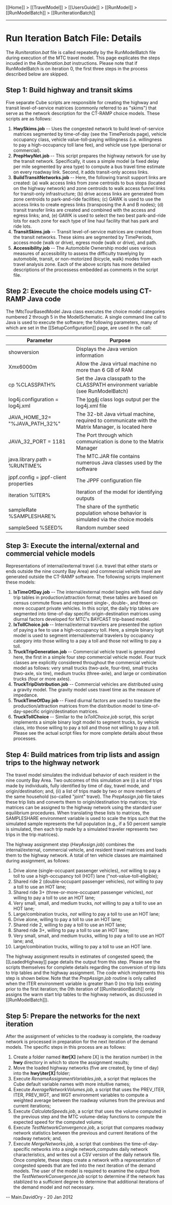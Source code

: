 [[Home]] > [[TravelModel]] > [[UsersGuide]] > [[RunModel]] > [[RunModelBatch]] > [[RunIterationBatch]]

***

# Run Iteration Batch File: Details

The *RunIteration.bat* file is called repeatedly by the RunModelBatch file during execution of the MTC travel model. This page explicates the steps incuded in the *RunIteration.bat* instructions. Please note that if RunModelBatch is on iteration 0, the first three steps in the process described below are skipped.

## Step 1: Build highway and transit skims

Five separate Cube scripts are responsible for creating the highway and transit level-of-service matrices (commonly referred to as "skims") that serve as the network description for the CT-RAMP choice models. These scripts are as follows:

1. **HwySkims.job** -- Uses the congested network to build level-of-service matrices segmented by time-of-day (see the TimePeriods page), vehicle occupancy class, vehicle value-toll-paying willingness (i.e. willingness to pay a high-occupancy toll lane fee), and vehicle use type (personal or commercial).
1. <strong>PrepHwyNet.job </strong>-- This script prepares the highway network for use by the transit network. Specifically, it uses a simple model (a fixed delay per mile segmented by area type) to compute a bus travel time estimate on every roadway link. Second, it adds transit-only access links.
1. <strong>BuildTransitNetworks.job </strong>-- Here, the following transit support links are created: (a) walk access links from zone centroids to bus stops (located on the highway network) and zone centroids to walk access funnel links for transit-only infrastructure; (b) drive access links are generated from zone centroids to park-and-ride facilities; (c) GAWK is used to use the access links to create egress links (transposing the A and B nodes); (d) transit transfer links are created and combined with the access and egress links; and, (e) GAWK is used to select the two best park-and-ride lots for each zone for each type of line haul facility that has park and ride lots.
1. **TransitSkims.job** -- Transit level-of-service matrices are created from the transit networks. These skims are segmented by TimePeriods, access mode (walk or drive), egress mode (walk or drive), and path.
1. <strong>Accessibility.job </strong>-- The Automobile Ownership model uses various measures of accessibility to assess the difficulty travelying by automobile, transit, or non-motorized (bicycle, walk) modes from each travel analysis zone.
Each of the above scripts has more detailed descriptions of the processess embedded as comments in the script file.

## Step 2: Execute the choice models using CT-RAMP Java code

The !MtcTourBasedModel Java class executes the choice model categories numbered 2 through 5 in the ModelSchematic. A single command line call to Java is used to execute the software; the following parameters, many of which are set in the [[SetupConfiguration]] page, are used in the call:



|  Parameter  |  Purpose  |
|-------------|-----------|
| showversion | Displays the Java version information |
| Xmx6000m | Allow the Java virtual machine no more than 6 GB of RAM |
| cp %CLASSPATH% | Set the Java classpath to the CLASSPATH environment variable (see RunModelBatch) |
| log4j.configuration = log4j.xml | The <a href="http://en.wikipedia.org/wiki/Log4j" target="_blank" title="Wikipedia log4j page">log4j</a> class logs output per the log4j.xml file |
| JAVA_HOME_32= "%JAVA_PATH_32%" | The 32-bit Java virtual machine, required to communicate with the Matrix Manager, is located here |
| JAVA_32_PORT = 1181 | The Port through which communication is done to the Matrix Manager |
| java.library.path = %RUNTIME% | The MTC.JAR file contains numerous Java classes used by the software |
| jppf.config = jppf-client properties | The JPPF configuration file |
| iteration %ITER% | Iteration of the model for identifying outputs |
| sampleRate %SAMPLESHARE% | The share of the synthetic population whose behavior is simulated via the choice models |
| sampleSeed %SEED% | Random number seed |
 
## Step 3: Execute the internal/external and commercial vehicle models

Representations of internal/external travel (i.e. travel that either starts or ends outside the nine county Bay Area) and commercial vehicle travel are generated outside the CT-RAMP software. The following scripts implement these models:

1. **IxTimeOfDay.job** -- The internal/external model begins with fixed daily trip tables in production/attraction format; these tables are based on census commute flows and represent single-, double-, and three-or-more occupant private vehicles. In this script, the daily trip tables are segmented into time-of-day specific origin-destination matrices using diurnal factors developed for MTC's BAYCAST trip-based model.
1. <strong>IxTollChoice.job </strong>-- Internal/external travelers are presented the option of paying a fee to use a high-occupancy toll. Here, a simple binary logit model is used to segment internal/external travelers by occupancy category into those willing to a pay a toll and those not willing to pay a toll.
1. <strong>TruckTripGeneration.job </strong>-- Commercial vehicle travel is generated here, the first in a simple four step commercial vehicle model. Four truck classes are explicitly considered throughout the commercial vehicle model as follows: very small trucks (two-axle, four-tire), small trucks (two-axle, six tire), medium trucks (three-axle), and large or combination trucks (four or more axles).
1. **TruckTripDistribution.job** -- Commercial vehicles are distributed using a gravity model. The gravity model uses travel time as the measure of impedance.
1. <strong>TruckTimeOfDay.job </strong>-- Fixed diurnal factors are used to translate the production/attraction matrices from the distribution model to time-of-day-specific origin/destination matrices.
1. <strong>TruckTollChoice </strong>-- Similar to the *IxTollChoice.job* script, this script implements a simple binary logit model to segment trucks, by vehicle class, into those willing to pay a toll and those not willing to pay a toll.
Please see the actual script files for more complete details about these processes. 

## Step 4: Build matrices from trip lists and assign trips to the highway network

The travel model simulates the individual behavior of each resident in the nine county Bay Area. Two outcomes of this simulation are (i) a list of trips made by individuals, fully identified by time of day, travel mode, and origin/destination; and, (ii) a list of trips made by two or more members of the same household (so-called "joint" travel). The *PrepAssign.job* file takes these trip lists and converts them to origin/destination trip matrices; trip matrices can be assigned to the highway network using the standard user equilibrium procedures. When translating these lists to matrices, the SAMPLESHARE environment variable is used to scale the trips such that the simulated sample represents the full population (e.g., if a 50 percent sample is simulated, then each trip made by a simulated traveler represents two trips in the trip matrices).

The highway assignment step (*HwyAssign.job*) combines the internal/external, commercial vehicle, and resident travel matrices and loads them to the highway network. A total of ten vehicle classes are maintained during assignment, as follows:

1. Drive alone (single-occupant passenger vehicles), <em>not </em>willing to pay a toll to use a high-occupancy toll (HOT) lane ("not-value-toll-eligible);
1. Shared ride 2 (double-occupant passenger vehicles), _not_ willing to pay a toll to use an HOT lane;
1. Shared ride 3+ (three-or-more-occupant passenger vehicles), _not_ willing to pay a toll to use an HOT lane;
1. Very small, small, and medium trucks, <em>not </em>willing to pay a toll to use an HOT lane;
1. Large/combination trucks, <em>not </em>willing to pay a toll to use an HOT lane;
1. Drive alone, willing to pay a toll to use an HOT lane;
1. Shared ride 2, willing to pay a toll to use an HOT lane;
1. Shared ride 3+, willing to pay a toll to use an HOT lane;
1. Very small, small, and medium trucks, willing to pay a toll to use an HOT lane; and,
1. Large/combination trucks, willing to pay a toll to use an HOT lane.

The highway assignment results in estimates of congested speed; the [[LoadedHighway]] page details the output from this step. Please see the scripts themselves for complete details regarding the conversion of trip lists to trip tables and the highway assignment. The code which implements this step is shown below. Note that the *PrepAssign.job* routine is only called when the ITER environment variable is greater than 0 (no trip lists existing prior to the first iteration; the 0th iteration of [[RunIterationBatch]] only assigns the warm start trip tables to the highway network, as discussed in [[RunModelBatch]]).

## Step 5: Prepare the networks for the next iteration

After the assignment of vehicles to the roadway is complete, the roadway network is processed in preparation for the next iteration of the demand models. The specific steps in this process are as follows:

1. Create a folder named <strong>iter[X] </strong>(where [X] is the iteration number) in the <strong>hwy </strong>directory in which to store the assignment results;
1. Move the loaded highway networks (five are created, by time of day) into the <strong>hwy\iter[X] </strong>folder;
1. Execute *RenameAssignmentVariables.job*, a script that replaces the Cube default variable names with more intuitive names;
1. Execute *AverageNetworkVolumes.job*, a script that uses the PREV_ITER, ITER, PREV_WGT, and WGT environment variables to compute a weighted average between the roadway volumes from the previous and current iterations;
1. Execute *CalculateSpeeds.job*, a script that uses the volume computed in the previous step and the MTC volume-delay functions to compute the expected speed for the computed volume;
1. Execute *TestNetworkConvergence.job*, a script that compares roadway network statistics between the previous and current iterations of the roadway network; and,
1. Execute *MergeNetworks.job*, a script that combines the time-of-day-specific networks into a single network,computes daily network characteristics, and writes out a CSV version of the daily network file.
Once complete, these steps create a network with a representation of congested speeds that are fed into the next iteration of the demand models. The user of the model is required to examine the output from the *TestNetworkConvergence.job* script to determine if the network has stablized to a sufficient degree to determine that additional iterations of the demand model and not necessary.

-- Main.DavidOry - 20 Jan 2012